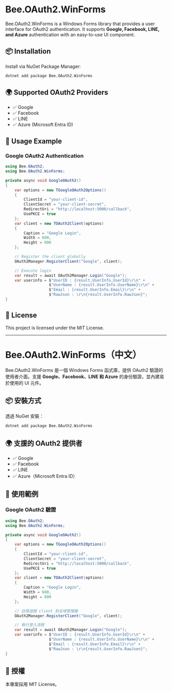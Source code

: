 # Bee.OAuth2.WinForms

Bee.OAuth2.WinForms is a Windows Forms library that provides a user interface for OAuth2 authentication. It supports **Google, Facebook, LINE, and Azure** authentication with an easy-to-use UI component.

## 📦 Installation

Install via NuGet Package Manager:

```sh
dotnet add package Bee.OAuth2.WinForms
```

## 🌍 Supported OAuth2 Providers

- ✅ Google
- ✅ Facebook
- ✅ LINE
- ✅ Azure (Microsoft Entra ID)

## 🚀 Usage Example

### Google OAuth2 Authentication

```csharp
using Bee.OAuth2;
using Bee.OAuth2.WinForms;

private async void GoogleOAuth2()
{
    var options = new TGoogleOAuth2Options()
    {
        ClientId = "your-client-id",
        ClientSecret = "your-client-secret",
        RedirectUri = "http://localhost:5000/callback",
        UsePKCE = true
    };
    var client = new TOAuth2Client(options)
    {
        Caption = "Google Login",
        Width = 600,
        Height = 800
    };

    // Register the client globally
    OAuth2Manager.RegisterClient("Google", client);

    // Execute login
    var result = await OAuth2Manager.Login("Google");
    var userinfo = $"UserID : {result.UserInfo.UserId}\r\n" +
                   $"UserName : {result.UserInfo.UserName}\r\n" +
                   $"Email : {result.UserInfo.Email}\r\n" +
                   $"RawJson : \r\n{result.UserInfo.RawJson}";
}
```

## 📜 License

This project is licensed under the MIT License.

---

# Bee.OAuth2.WinForms（中文）

Bee.OAuth2.WinForms 是一個 Windows Forms 函式庫，提供 OAuth2 驗證的使用者介面。支援 **Google、Facebook、LINE 和 Azure** 的身份驗證，並內建易於使用的 UI 元件。

## 📦 安裝方式

透過 NuGet 安裝：

```sh
dotnet add package Bee.OAuth2.WinForms
```

## 🌍 支援的 OAuth2 提供者

- ✅ Google
- ✅ Facebook
- ✅ LINE
- ✅ Azure（Microsoft Entra ID）

## 🚀 使用範例

### Google OAuth2 驗證

```csharp
using Bee.OAuth2;
using Bee.OAuth2.WinForms;

private async void GoogleOAuth2()
{
    var options = new TGoogleOAuth2Options()
    {
        ClientId = "your-client-id",
        ClientSecret = "your-client-secret",
        RedirectUri = "http://localhost:5000/callback",
        UsePKCE = true
    };
    var client = new TOAuth2Client(options)
    {
        Caption = "Google Login",
        Width = 600,
        Height = 800
    };

    // 註冊這個 client 到全域管理器
    OAuth2Manager.RegisterClient("Google", client);

    // 執行登入流程
    var result = await OAuth2Manager.Login("Google");
    var userinfo = $"UserID : {result.UserInfo.UserId}\r\n" +
                   $"UserName : {result.UserInfo.UserName}\r\n" +
                   $"Email : {result.UserInfo.Email}\r\n" +
                   $"RawJson : \r\n{result.UserInfo.RawJson}";
}
```

## 📜 授權

本專案採用 MIT License。

